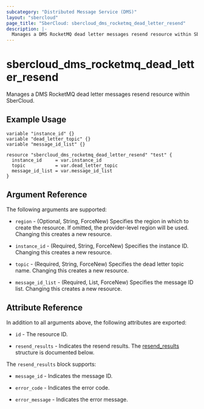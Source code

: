 ```yaml
---
subcategory: "Distributed Message Service (DMS)"
layout: "sbercloud"
page_title: "SberCloud: sbercloud_dms_rocketmq_dead_letter_resend"
description: |-
  Manages a DMS RocketMQ dead letter messages resend resource within SberCloud.
---
```


# sbercloud_dms_rocketmq_dead_letter_resend

Manages a DMS RocketMQ dead letter messages resend resource within SberCloud.

## Example Usage

```hcl
variable "instance_id" {}
variable "dead_letter_topic" {}
variable "message_id_list" {}

resource "sbercloud_dms_rocketmq_dead_letter_resend" "test" {
  instance_id     = var.instance_id
  topic           = var.dead_letter_topic
  message_id_list = var.message_id_list
}
```

## Argument Reference

The following arguments are supported:

* `region` - (Optional, String, ForceNew) Specifies the region in which to create the resource.
  If omitted, the provider-level region will be used.
  Changing this creates a new resource.

* `instance_id` - (Required, String, ForceNew) Specifies the instance ID.
  Changing this creates a new resource.
  
* `topic` - (Required, String, ForceNew) Specifies the dead letter topic name.
  Changing this creates a new resource.

* `message_id_list` - (Required, List, ForceNew) Specifies the message ID list.
  Changing this creates a new resource.

## Attribute Reference

In addition to all arguments above, the following attributes are exported:

* `id` - The resource ID.

* `resend_results` - Indicates the resend results.
  The [resend_results](#attrblock--resend_results) structure is documented below.

<a name="attrblock--resend_results"></a>
The `resend_results` block supports:

* `message_id` - Indicates the message ID.

* `error_code` - Indicates the error code.

* `error_message` - Indicates the error message.
